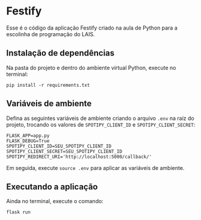 # Festify

Esse é o código da aplicação Festify criado na aula de Python para a escolinha de programação do LAIS.

## Instalação de dependências

Na pasta do projeto e dentro do ambiente virtual Python, execute no terminal:

```
pip install -r requirements.txt
```

## Variáveis de ambiente

Defina as seguintes variáveis de ambiente criando o arquivo `.env` na raíz do projeto, trocando os valores de `SPOTIPY_CLIENT_ID` e `SPOTIPY_CLIENT_SECRET`:

```
FLASK_APP=app.py
FLASK_DEBUG=True
SPOTIPY_CLIENT_ID=SEU_SPOTIPY_CLIENT_ID
SPOTIPY_CLIENT_SECRET=SEU_SPOTIPY_CLIENT_ID
SPOTIPY_REDIRECT_URI='http://localhost:5000/callback/'
```

Em seguida, execute `source .env` para aplicar as variáveis de ambiente.

## Executando a aplicação

Ainda no terminal, execute o comando:

```
flask run
```
